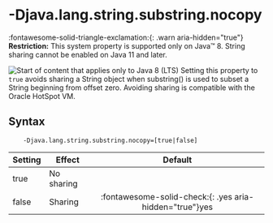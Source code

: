 <!--
* Copyright (c) 2017, 2023 IBM Corp. and others
*
* This program and the accompanying materials are made
* available under the terms of the Eclipse Public License 2.0
* which accompanies this distribution and is available at
* https://www.eclipse.org/legal/epl-2.0/ or the Apache
* License, Version 2.0 which accompanies this distribution and
* is available at https://www.apache.org/licenses/LICENSE-2.0.
*
* This Source Code may also be made available under the
* following Secondary Licenses when the conditions for such
* availability set forth in the Eclipse Public License, v. 2.0
* are satisfied: GNU General Public License, version 2 with
* the GNU Classpath Exception [1] and GNU General Public
* License, version 2 with the OpenJDK Assembly Exception [2].
*
* [1] https://www.gnu.org/software/classpath/license.html
* [2] https://openjdk.org/legal/assembly-exception.html
*
* SPDX-License-Identifier: EPL-2.0 OR Apache-2.0 OR GPL-2.0-only WITH Classpath-exception-2.0 OR GPL-2.0-only WITH OpenJDK-assembly-exception-1.0
-->

# -Djava.lang.string.substring.nocopy

:fontawesome-solid-triangle-exclamation:{: .warn aria-hidden="true"} **Restriction:** This system property is supported only on Java&trade; 8. String sharing cannot be enabled on Java 11 and later.

![Start of content that applies only to Java 8 (LTS)](cr/java8.png) Setting this property to `true` avoids sharing a String object when substring() is used to subset a String beginning from offset zero. Avoiding sharing is compatible with the Oracle HotSpot VM.

## Syntax

        -Djava.lang.string.substring.nocopy=[true|false]

| Setting      | Effect     | Default                                                                            |
|--------------|------------|:----------------------------------------------------------------------------------:|
| true         | No sharing |                                                                                    |
| false        | Sharing    | :fontawesome-solid-check:{: .yes aria-hidden="true"}<span class="sr-only">yes</span>     |


<!-- ==== END OF TOPIC ==== djavalangstringsubstringnocopy.md ==== -->
